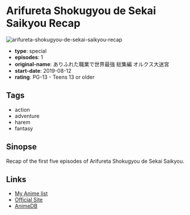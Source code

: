 # Arifureta Shokugyou de Sekai Saikyou Recap

![arifureta-shokugyou-de-sekai-saikyou-recap](https://cdn.myanimelist.net/images/anime/1056/102575.jpg)

-   **type**: special
-   **episodes**: 1
-   **original-name**: ありふれた職業で世界最強 総集編 オルクス大迷宮
-   **start-date**: 2019-08-12
-   **rating**: PG-13 - Teens 13 or older

## Tags

-   action
-   adventure
-   harem
-   fantasy

## Sinopse

Recap of the first five episodes of Arifureta Shokugyou de Sekai Saikyou.

## Links

-   [My Anime list](https://myanimelist.net/anime/40239/Arifureta_Shokugyou_de_Sekai_Saikyou_Recap)
-   [Official Site](http://arifureta.com/)
-   [AnimeDB](http://anidb.info/perl-bin/animedb.pl?show=anime&aid=13624)
